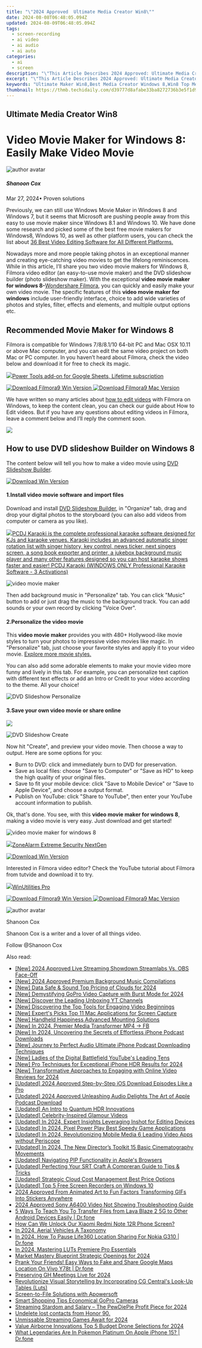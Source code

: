```yaml
---
title: "\"2024 Approved  Ultimate Media Creator Win8\""
date: 2024-08-08T06:48:05.094Z
updated: 2024-08-09T06:48:05.094Z
tags: 
  - screen-recording
  - ai video
  - ai audio
  - ai auto
categories: 
  - ai
  - screen
description: "\"This Article Describes 2024 Approved: Ultimate Media Creator Win8\""
excerpt: "\"This Article Describes 2024 Approved: Ultimate Media Creator Win8\""
keywords: "Ultimate Maker Win8,Best Media Creator Windows 8,Win8 Top Media Tools,Essential Media Apps Win8,Pro Media Builder for Win8,Master Win8 Creative Suite,Leading Windows Media Developer"
thumbnail: https://thmb.techidaily.com/d39777d8afabe33ba8272736b3e5f1d9b99069cea60f39849b6b81213c209317.jpg
---
```


## Ultimate Media Creator Win8

# Video Movie Maker for Windows 8: Easily Make Video Movie

![author avatar](https://images.wondershare.com/filmora/article-images/shannon-cox.jpg)

##### Shanoon Cox

 Mar 27, 2024• Proven solutions

Previously, we can still use Windows Movie Maker in Windows 8 and Windows 7, but it seems that Microsoft are pushing people away from this easy to use movie maker since Windows 8.1 and Windows 10\. We have done some research and picked some of the best free movie makers for Windows8, Windows 10, as well as other platform users, you can check the list about [36 Best Video Editing Software for All Different Platforms.](https://tools.techidaily.com/wondershare/filmora/download/)

Nowadays more and more people taking photos in an exceptional manner and creating eye-catching video movies to get the lifelong reminiscences. While in this article, I’ll share you two video movie makers for Windows 8, Filmora video editor (an easy-to-use movie maker) and the DVD slideshow builder (photo slideshow maker). With the exceptional **video movie maker for windows 8-**[Wondershare Filmora](https://tools.techidaily.com/wondershare/filmora/download/), you can quickly and easily make your own video movie. The specific features of this **video movie maker for windows** include user-friendly interface, choice to add wide varieties of photos and styles, filter, effects and elements, and multiple output options etc.

## Recommended Movie Maker for Windows 8

Filmora is compatible for Windows 7/8/8.1/10 64-bit PC and Mac OSX 10.11 or above Mac computer, and you can edit the same video project on both Mac or PC computer. In you haven’t heard about Filmora, check the video below and download it for free to check its magic.

<!-- affiliate ads begin -->
<a href="https://secure.2checkout.com/order/checkout.php?PRODS=4726807&QTY=1&AFFILIATE=108875&CART=1"><img src="https://secure.avangate.com/images/merchant/c14a8df1e1b4d5297e9cb30cb34d5a00/products/copy_copy_power-tools-48.png" border="0">Power Tools add-on for Google Sheets, Lifetime subscription</a>
<!-- affiliate ads end -->
[![Download Filmora9 Win Version](https://images.wondershare.com/filmora/guide/download-btn-win.jpg) ](https://tools.techidaily.com/wondershare/filmora/download/) [![Download Filmora9 Mac Version](https://images.wondershare.com/filmora/guide/download-btn-mac.jpg) ](https://tools.techidaily.com/wondershare/filmora/download/)

We have written so many articles about [how to edit videos](https://tools.techidaily.com/wondershare/filmora/download/) with Filmora on Windows, to keep the content clean, you can check our guide about How to Edit videos. But if you have any questions about editing videos in Filmora, leave a comment below and I’ll reply the comment soon.

<!-- affiliate ads begin -->
<a href="https://store.revouninstaller.com/order/checkout.php?PRODS=27889512&QTY=1&AFFILIATE=108875&CART=1"><img src="https://secure.avangate.com/images/merchant/4282ec8de8c9be897e7aff4aa231b1a4/728__90.jpg" border="0"></a>
<!-- affiliate ads end -->
## How to use DVD slideshow Builder on Windows 8

The content below will tell you how to make a video movie using [DVD Slideshow Builder](https://tools.techidaily.com/wondershare/dvd-slideshow-builder-deluxe/download/).

[![Download Win Version](https://images.wondershare.com/style/images/download-btn-win.png) ](https://download.wondershare.com/dsb%5Fdeluxe%5Ffull18.exe)

#### 1.Install video movie software and import files

Download and install [DVD Slideshow Builder](https://tools.techidaily.com/wondershare/dvd-slideshow-builder-deluxe/download/), in "Organize" tab, drag and drop your digital photos to the storyboard (you can also add videos from computer or camera as you like).

<!-- affiliate ads begin -->
<a href="https://shop.pcdj.com/order/checkout.php?PRODS=4698832&QTY=1&AFFILIATE=108875&CART=1"> <img src="https://secure.avangate.com/images/merchant/47f4b6321e9fd8e8f7326a6adc1a7c1e/products/karaoki-new-searchresultspane.jpg" border="0">PCDJ Karaoki is the complete professional karaoke software designed for KJs and karaoke venues. Karaoki includes an advanced automatic singer rotation list with singer history, key control, news ticker, next singers screen, a song book exporter and printer, a jukebox background music player and many other features designed so you can host karaoke shows faster and easier! 
 PCDJ Karaoki (WINDOWS ONLY Professional Karaoke Software - 3 Activations)</a>
<!-- affiliate ads end -->
![video movie maker](https://images.wondershare.com/images/multimedia/dvd-slideshow-builder/dvd-slideshow-organize.jpg)

Then add background music in "Personalize" tab. You can click "Music" button to add or just drag the music to the background track. You can add sounds or your own record by clicking "Voice Over".

#### 2.Personalize the video movie

This **video movie maker** provides you with 480+ Hollywood-like movie styles to turn your photos to impressive video movies like magic. In "Personalize" tab, just choose your favorite styles and apply it to your video movie. [Explore more movie styles.](https://www.wondershare.com/slideshow/free-movie-styles.html)

You can also add some adorable elements to make your movie video more funny and lively in this tab. For example, you can personalize text caption with different text effects or add an Intro or Credit to your video according to the theme. All your choice!

![DVD Slideshow Personalize](https://images.wondershare.com/filmora/article-images/dvd-slideshow-personalize.jpg)

#### 3.Save your own video movie or share online

<!-- affiliate ads begin -->
<a href="https://store.massmailsoftware.com/order/checkout.php?PRODS=1047974&QTY=1&AFFILIATE=108875&CART=1"><img src="https://secure.avangate.com/images/merchant/dc87c13749315c7217cdc4ac692e704c/banera_for_partners-04_%281%29.jpg" border="0"></a>
<!-- affiliate ads end -->
![DVD Slideshow Create](https://images.wondershare.com/filmora/article-images/dvd-slideshow-create.jpg)

Now hit "Create", and preview your video movie. Then choose a way to output. Here are some options for you:

* Burn to DVD: click and immediately burn to DVD for preservation.
* Save as local files: choose "Save to Computer" or "Save as HD" to keep the high quality of your original files.
* Save to fit your mobile device: click "Save to Mobile Device" or "Save to Apple Device", and choose a output format.
* Publish on YouTube: click "Share to YouTube", then enter your YouTube account information to publish.

Ok, that's done. You see, with this **video movie maker for windows 8**, making a video movie is very easy. Just download and get started!

![video movie maker for windows 8](https://images.wondershare.com/guide/images/dvd-slideshow-builder-deluxe-ug3.jpg)

<!-- affiliate ads begin -->
<a href="https://estore.zonealarm.com/order/checkout.php?PRODS=36245101&QTY=1&AFFILIATE=108875&CART=1"><img src="https://sc1.checkpoint.com/sc1/za/images/boxes/zang_box_trust.png" border="0">ZoneAlarm Extreme Security NextGen</a>
<!-- affiliate ads end -->
[![Download Win Version](https://images.wondershare.com/style/images/download-btn-win.png) ](https://download.wondershare.com/dsb%5Fdeluxe%5Ffull18.exe)

Interested in Filmora video editor? Check the YouTube tutorial about Filmora from tutvide and download it to try.

<!-- affiliate ads begin -->
<a href="https://secure.2checkout.com/order/checkout.php?PRODS=4665597&QTY=1&AFFILIATE=108875&CART=1"><img src="https://www.pcclean.io/wp-content/uploads/2018/03/winutilities-box-130521.png" border="0">WinUtilities Pro</a>
<!-- affiliate ads end -->
[![Download Filmora9 Win Version](https://images.wondershare.com/filmora/guide/download-btn-win.jpg) ](https://tools.techidaily.com/wondershare/filmora/download/) [![Download Filmora9 Mac Version](https://images.wondershare.com/filmora/guide/download-btn-mac.jpg) ](https://tools.techidaily.com/wondershare/filmora/download/)

![author avatar](https://images.wondershare.com/filmora/article-images/shannon-cox.jpg)

Shanoon Cox

Shanoon Cox is a writer and a lover of all things video.

Follow @Shanoon Cox


<ins class="adsbygoogle"
     style="display:block"
     data-ad-format="autorelaxed"
     data-ad-client="ca-pub-7571918770474297"
     data-ad-slot="1223367746"></ins>



<ins class="adsbygoogle"
     style="display:block"
     data-ad-client="ca-pub-7571918770474297"
     data-ad-slot="8358498916"
     data-ad-format="auto"
     data-full-width-responsive="true"></ins>




<span class="atpl-alsoreadstyle">Also read:</span>
<div><ul>
<li><a href="https://on-screen-recording.techidaily.com/new-2024-approved-live-streaming-showdown-streamlabs-vs-obs-face-off/"><u>[New] 2024 Approved  Live Streaming Showdown  Streamlabs Vs. OBS Face-Off</u></a></li>
<li><a href="https://fox-friendly.techidaily.com/new-2024-approved-premium-background-music-compilations/"><u>[New] 2024 Approved  Premium Background Music Compilations</u></a></li>
<li><a href="https://fox-friendly.techidaily.com/new-data-safe-and-sound-top-pricing-of-clouds-for-2024/"><u>[New] Data Safe & Sound  Top Pricing of Clouds for 2024</u></a></li>
<li><a href="https://fox-friendly.techidaily.com/new-demystifying-gopro-video-capture-with-burst-mode-for-2024/"><u>[New] Demystifying GoPro Video Capture with Burst Mode for 2024</u></a></li>
<li><a href="https://fox-friendly.techidaily.com/new-discover-the-leading-unboxing-yt-channels/"><u>[New] Discover the Leading Unboxing YT Channels</u></a></li>
<li><a href="https://youtube-clips.techidaily.com/new-discovering-the-top-tools-for-engaging-video-beginnings/"><u>[New] Discovering the Top Tools for Engaging Video Beginnings</u></a></li>
<li><a href="https://screen-video-capture.techidaily.com/new-experts-picks-top-11-mac-applications-for-screen-capture/"><u>[New] Expert's Picks  Top 11 Mac Applications for Screen Capture</u></a></li>
<li><a href="https://fox-friendly.techidaily.com/new-handheld-happiness-advanced-mounting-solutions/"><u>[New] Handheld Happiness  Advanced Mounting Solutions</u></a></li>
<li><a href="https://facebook-video-files.techidaily.com/new-in-2024-premier-media-transformer-mp4-)-fb/"><u>[New] In 2024, Premier Media Transformer  MP4 -> FB</u></a></li>
<li><a href="https://fox-friendly.techidaily.com/new-in-2024-uncovering-the-secrets-of-effortless-iphone-podcast-downloads/"><u>[New] In 2024, Uncovering the Secrets of Effortless iPhone Podcast Downloads</u></a></li>
<li><a href="https://fox-friendly.techidaily.com/new-journey-to-perfect-audio-ultimate-iphone-podcast-downloading-techniques/"><u>[New] Journey to Perfect Audio  Ultimate iPhone Podcast Downloading Techniques</u></a></li>
<li><a href="https://facebook-record-videos.techidaily.com/new-ladies-of-the-digital-battlefield-youtubes-leading-tens/"><u>[New] Ladies of the Digital Battlefield  YouTube's Leading Tens</u></a></li>
<li><a href="https://fox-friendly.techidaily.com/new-pro-techniques-for-exceptional-iphone-hdr-results-for-2024/"><u>[New] Pro Techniques for Exceptional iPhone HDR Results for 2024</u></a></li>
<li><a href="https://fox-friendly.techidaily.com/new-transformative-approaches-to-engaging-with-online-video-reviews-for-2024/"><u>[New] Transformative Approaches to Engaging with Online Video Reviews for 2024</u></a></li>
<li><a href="https://fox-friendly.techidaily.com/updated-2024-approved-step-by-step-ios-download-episodes-like-a-pro/"><u>[Updated] 2024 Approved  Step-by-Step iOS  Download Episodes Like a Pro</u></a></li>
<li><a href="https://fox-friendly.techidaily.com/updated-2024-approved-unleashing-audio-delights-the-art-of-apple-podcast-download/"><u>[Updated] 2024 Approved  Unleashing Audio Delights  The Art of Apple Podcast Download</u></a></li>
<li><a href="https://extra-information.techidaily.com/updated-an-intro-to-quantum-hdr-innovations/"><u>[Updated] An Intro to Quantum HDR Innovations</u></a></li>
<li><a href="https://extra-resources.techidaily.com/updated-celebrity-inspired-glamour-videos/"><u>[Updated] Celebrity-Inspired Glamour Videos</u></a></li>
<li><a href="https://fox-friendly.techidaily.com/updated-in-2024-expert-insights-leveraging-inshot-for-editing-devices/"><u>[Updated] In 2024, Expert Insights  Leveraging Inshot for Editing Devices</u></a></li>
<li><a href="https://fox-friendly.techidaily.com/updated-in-2024-pixel-power-play-best-speedy-game-applications/"><u>[Updated] In 2024, Pixel Power Play  Best Speedy Game Applications</u></a></li>
<li><a href="https://fox-friendly.techidaily.com/updated-in-2024-revolutionizing-mobile-media-6-leading-video-apps-without-periscope/"><u>[Updated] In 2024, Revolutionizing Mobile Media  6 Leading Video Apps without Periscope</u></a></li>
<li><a href="https://fox-friendly.techidaily.com/updated-in-2024-the-new-directors-toolkit-15-basic-cinematography-movements/"><u>[Updated] In 2024, The New Director’s Toolkit  15 Basic Cinematography Movements</u></a></li>
<li><a href="https://fox-friendly.techidaily.com/updated-navigating-pip-functionality-in-apples-browsers/"><u>[Updated] Navigating PIP Functionality in Apple's Browsers</u></a></li>
<li><a href="https://extra-skills.techidaily.com/updated-perfecting-your-srt-craft-a-compreran-guide-to-tips-and-tricks/"><u>[Updated] Perfecting Your SRT Craft  A Compreran Guide to Tips & Tricks</u></a></li>
<li><a href="https://fox-friendly.techidaily.com/updated-strategic-cloud-cost-management-best-price-options/"><u>[Updated] Strategic Cloud Cost Management  Best Price Options</u></a></li>
<li><a href="https://some-approaches.techidaily.com/updated-top-5-free-screen-recorders-on-windows-10/"><u>[Updated] Top 5 Free Screen Recorders on Windows 10</u></a></li>
<li><a href="https://fox-friendly.techidaily.com/2024-approved-from-animated-art-to-fun-factors-transforming-gifs-into-stickers-anywhere/"><u>2024 Approved  From Animated Art to Fun Factors  Transforming GIFs Into Stickers Anywhere</u></a></li>
<li><a href="https://extra-skills.techidaily.com/2024-approved-sony-a6400-video-not-showing-troubleshooting-guide/"><u>2024 Approved  Sony A6400 Video Not Showing  Troubleshooting Guide</u></a></li>
<li><a href="https://blog-min.techidaily.com/5-ways-to-teach-you-to-transfer-files-from-lava-blaze-2-5g-to-other-android-devices-easily-drfone-by-drfone-transfer-from-android-transfer-from-android/"><u>5 Ways To Teach You To Transfer Files from Lava Blaze 2 5G to Other Android Devices Easily | Dr.fone</u></a></li>
<li><a href="https://unlock-android.techidaily.com/how-can-we-unlock-our-xiaomi-redmi-note-12r-phone-screen-by-drfone-android/"><u>How Can We Unlock Our Xiaomi Redmi Note 12R Phone Screen?</u></a></li>
<li><a href="https://fox-friendly.techidaily.com/in-2024-aerial-vehicles-a-taxonomy/"><u>In 2024, Aerial Vehicles  A Taxonomy</u></a></li>
<li><a href="https://location-social.techidaily.com/in-2024-how-to-pause-life360-location-sharing-for-nokia-g310-drfone-by-drfone-virtual-android/"><u>In 2024, How To Pause Life360 Location Sharing For Nokia G310 | Dr.fone</u></a></li>
<li><a href="https://fox-friendly.techidaily.com/in-2024-mastering-luts-premiere-pro-essentials/"><u>In 2024, Mastering LUTs  Premiere Pro Essentials</u></a></li>
<li><a href="https://extra-support.techidaily.com/market-mastery-blueprint-strategic-openings-for-2024/"><u>Market Mastery Blueprint  Strategic Openings for 2024</u></a></li>
<li><a href="https://fake-location.techidaily.com/prank-your-friends-easy-ways-to-fake-and-share-google-maps-location-on-vivo-y78t-drfone-by-drfone-virtual-android/"><u>Prank Your Friends! Easy Ways to Fake and Share Google Maps Location On Vivo Y78t | Dr.fone</u></a></li>
<li><a href="https://screen-recording.techidaily.com/preserving-gh-meetings-live-for-2024/"><u>Preserving GH Meetings Live for 2024</u></a></li>
<li><a href="https://fox-friendly.techidaily.com/revolutionize-visual-storytelling-by-incorporating-cg-centrals-look-up-tables-luts/"><u>Revolutionize Visual Storytelling by Incorporating CG Central's Look-Up Tables (Luts)</u></a></li>
<li><a href="https://remote-screen-capture.techidaily.com/screen-to-file-solutions-with-apowersoft/"><u>Screen-to-File Solutions with Apowersoft</u></a></li>
<li><a href="https://extra-tips.techidaily.com/smart-shopping-tips-economical-gopro-cameras/"><u>Smart Shopping Tips  Economical GoPro Cameras</u></a></li>
<li><a href="https://some-approaches.techidaily.com/streaming-stardom-and-salary-the-pewdiepie-profit-piece-for-2024/"><u>Streaming Stardom and Salary – The PewDiePie Profit Piece for 2024</u></a></li>
<li><a href="https://techidaily.com/undelete-lost-contacts-from-honor-90-by-fonelab-android-recover-contacts/"><u>Undelete lost contacts from Honor 90.</u></a></li>
<li><a href="https://fox-friendly.techidaily.com/unmissable-streaming-games-await-for-2024/"><u>Unmissable Streaming Games Await for 2024</u></a></li>
<li><a href="https://fox-friendly.techidaily.com/value-airborne-innovations-top-5-budget-drone-selections-for-2024/"><u>Value Airborne Innovations  Top 5 Budget Drone Selections for 2024</u></a></li>
<li><a href="https://ios-pokemon-go.techidaily.com/what-legendaries-are-in-pokemon-platinum-on-apple-iphone-15-drfone-by-drfone-virtual-ios/"><u>What Legendaries Are In Pokemon Platinum On Apple iPhone 15? | Dr.fone</u></a></li>
</ul></div>
